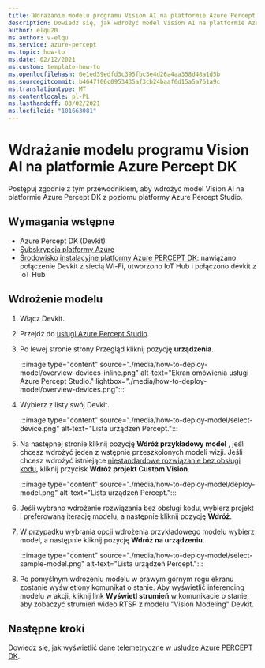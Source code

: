 ```yaml
---
title: Wdrażanie modelu programu Vision AI na platformie Azure Percept DK
description: Dowiedz się, jak wdrożyć model Vision AI na platformie Azure Percept DK z usługi Azure Percept Studio
author: elqu20
ms.author: v-elqu
ms.service: azure-percept
ms.topic: how-to
ms.date: 02/12/2021
ms.custom: template-how-to
ms.openlocfilehash: 6e1ed39edfd3c395fbc3e4d26a4aa358d48a1d5b
ms.sourcegitcommit: b4647f06c0953435af3cb24baaf6d15a5a761a9c
ms.translationtype: MT
ms.contentlocale: pl-PL
ms.lasthandoff: 03/02/2021
ms.locfileid: "101663081"
---
```

# <a name="deploy-a-vision-ai-model-to-your-azure-percept-dk"></a>Wdrażanie modelu programu Vision AI na platformie Azure Percept DK

Postępuj zgodnie z tym przewodnikiem, aby wdrożyć model Vision AI na platformie Azure Percept DK z poziomu platformy Azure Percept Studio.

## <a name="prerequisites"></a>Wymagania wstępne

- Azure Percept DK (Devkit)
- [Subskrypcja platformy Azure](https://azure.microsoft.com/free/)
- [Środowisko instalacyjne platformy Azure PERCEPT DK](./quickstart-percept-dk-set-up.md): nawiązano połączenie Devkit z siecią Wi-Fi, utworzono IoT Hub i połączono devkit z IoT Hub

## <a name="model-deployment"></a>Wdrożenie modelu

1. Włącz Devkit.

1. Przejdź do [usługi Azure Percept Studio](https://go.microsoft.com/fwlink/?linkid=2135819).

1. Po lewej stronie strony Przegląd kliknij pozycję **urządzenia**.

    :::image type="content" source="./media/how-to-deploy-model/overview-devices-inline.png" alt-text="Ekran omówienia usługi Azure Percept Studio." lightbox="./media/how-to-deploy-model/overview-devices.png":::

1. Wybierz z listy swój Devkit.

    :::image type="content" source="./media/how-to-deploy-model/select-device.png" alt-text="Lista urządzeń Percept.":::

1. Na następnej stronie kliknij pozycję **Wdróż przykładowy model** , jeśli chcesz wdrożyć jeden z wstępnie przeszkolonych modeli wizji. Jeśli chcesz wdrożyć istniejące [niestandardowe rozwiązanie bez obsługi kodu](./tutorial-nocode-vision.md), kliknij przycisk **Wdróż projekt Custom Vision**.

    :::image type="content" source="./media/how-to-deploy-model/deploy-model.png" alt-text="Lista urządzeń Percept.":::

1. Jeśli wybrano wdrożenie rozwiązania bez obsługi kodu, wybierz projekt i preferowaną iterację modelu, a następnie kliknij pozycję **Wdróż**.

1. W przypadku wybrania opcji wdrożenia przykładowego modelu wybierz model, a następnie kliknij pozycję **Wdróż na urządzeniu**.

    :::image type="content" source="./media/how-to-deploy-model/select-sample-model.png" alt-text="Lista urządzeń Percept.":::

1. Po pomyślnym wdrożeniu modelu w prawym górnym rogu ekranu zostanie wyświetlony komunikat o stanie. Aby wyświetlić inferencing modelu w akcji, kliknij link **Wyświetl strumień** w komunikacie o stanie, aby zobaczyć strumień wideo RTSP z modelu "Vision Modeling" Devkit.

## <a name="next-steps"></a>Następne kroki

Dowiedz się, jak wyświetlić dane [telemetryczne w usłudze Azure PERCEPT DK](how-to-view-telemetry.md).
